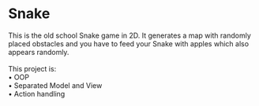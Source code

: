 # Snake
This is the old school Snake game in 2D. It generates a map with randomly placed obstacles and you have to feed your Snake with apples which also appears randomly.<br /><br />
This project is:<br />
  • OOP<br />
  • Separated Model and View<br />
  • Action handling
